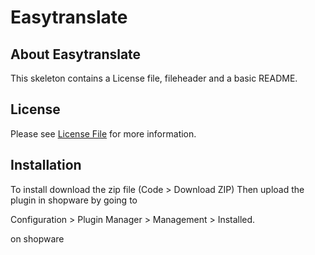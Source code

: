 # Easytranslate
## About Easytranslate
This skeleton contains a License file, fileheader and a basic README.

## License

Please see [License File](LICENSE) for more information.

## Installation

To install download the zip file (Code > Download ZIP)
Then upload the plugin in shopware by going to

Configuration > Plugin Manager > Management > Installed.

on shopware
 
